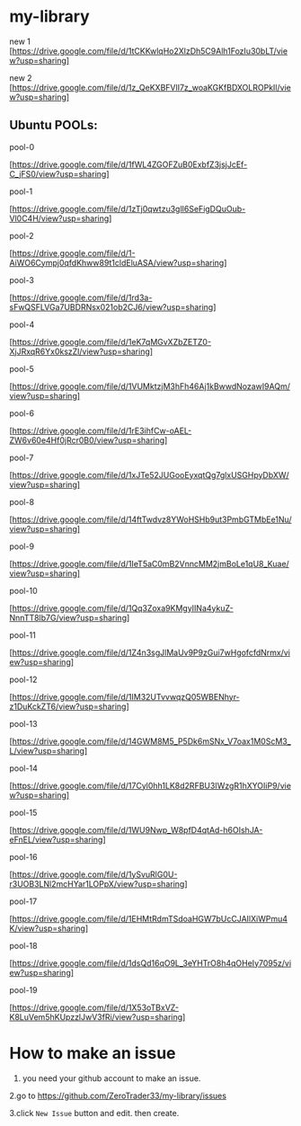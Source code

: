 # my-library


new 1
[https://drive.google.com/file/d/1tCKKwlqHo2XlzDh5C9Alh1FozIu30bLT/view?usp=sharing]

new 2
[https://drive.google.com/file/d/1z_QeKXBFVlI7z_woaKGKfBDXOLROPkIl/view?usp=sharing]







## Ubuntu POOLs:

pool-0

[https://drive.google.com/file/d/1fWL4ZGOFZuB0ExbfZ3jsjJcEf-C_jFS0/view?usp=sharing]

pool-1

[https://drive.google.com/file/d/1zTj0qwtzu3glI6SeFigDQuOub-Vl0C4H/view?usp=sharing]

pool-2

[https://drive.google.com/file/d/1-AiWO6Cympj0qfdKhww89t1cldEluASA/view?usp=sharing]

pool-3

[https://drive.google.com/file/d/1rd3a-sFwQSFLVGa7UBDRNsx021ob2CJ6/view?usp=sharing]

pool-4

[https://drive.google.com/file/d/1eK7qMGvXZbZETZ0-XjJRxqR6Yx0kszZl/view?usp=sharing]

pool-5

[https://drive.google.com/file/d/1VUMktzjM3hFh46Aj1kBwwdNozawI9AQm/view?usp=sharing]

pool-6

[https://drive.google.com/file/d/1rE3ihfCw-oAEL-ZW6v60e4Hf0jRcr0B0/view?usp=sharing]

pool-7

[https://drive.google.com/file/d/1xJTe52JUGooEyxqtQg7glxUSGHpyDbXW/view?usp=sharing]

pool-8

[https://drive.google.com/file/d/14ftTwdvz8YWoHSHb9ut3PmbGTMbEe1Nu/view?usp=sharing]

pool-9

[https://drive.google.com/file/d/1IeT5aC0mB2VnncMM2jmBoLe1qU8_Kuae/view?usp=sharing]

pool-10

[https://drive.google.com/file/d/1Qq3Zoxa9KMgyIINa4ykuZ-NnnTT8lb7G/view?usp=sharing]

pool-11

[https://drive.google.com/file/d/1Z4n3sgJlMaUv9P9zGui7wHgofcfdNrmx/view?usp=sharing]

pool-12

[https://drive.google.com/file/d/1IM32UTvvwqzQ05WBENhyr-z1DuKckZT6/view?usp=sharing]

pool-13

[https://drive.google.com/file/d/14GWM8M5_P5Dk6mSNx_V7oax1M0ScM3_L/view?usp=sharing]

pool-14

[https://drive.google.com/file/d/17Cyl0hh1LK8d2RFBU3IWzgR1hXYOIiP9/view?usp=sharing]

pool-15

[https://drive.google.com/file/d/1WU9Nwp_W8pfD4qtAd-h6OIshJA-eFnEL/view?usp=sharing]

pool-16

[https://drive.google.com/file/d/1ySvuRlG0U-r3UOB3LNl2mcHYar1LOPpX/view?usp=sharing]

pool-17

[https://drive.google.com/file/d/1EHMtRdmTSdoaHGW7bUcCJAIlXiWPmu4K/view?usp=sharing]

pool-18

[https://drive.google.com/file/d/1dsQd16qO9L_3eYHTrO8h4qOHeIy7095z/view?usp=sharing]

pool-19

[https://drive.google.com/file/d/1X53oTBxVZ-K8LuVem5hKUpzzlJwV3fRi/view?usp=sharing]

# How to make an issue

1. you need your github account to make an issue.

2.go to https://github.com/ZeroTrader33/my-library/issues

3.click `New Issue` button and edit. then create.
